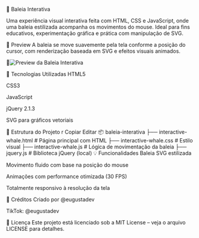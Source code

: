 🐋 Baleia Interativa

Uma experiência visual interativa feita com HTML, CSS e JavaScript, onde uma baleia estilizada acompanha os movimentos do mouse. Ideal para fins educativos, experimentação gráfica e prática com manipulação de SVG.

📸 Preview
A baleia se move suavemente pela tela conforme a posição do cursor, com renderização baseada em SVG e efeitos visuais animados.

🔗![Preview da Baleia Interativa](./baleia-preview.gif)


🔧 Tecnologias Utilizadas
HTML5

CSS3

JavaScript

jQuery 2.1.3

SVG para gráficos vetoriais


📁 Estrutura do Projeto
r
Copiar
Editar
📦 baleia-interativa
├── interactive-whale.html     # Página principal com HTML
├── interactive-whale.css      # Estilo visual
├── interactive-whale.js       # Lógica de movimentação da baleia
├── jquery.js                  # Biblioteca jQuery (local)
💡 Funcionalidades
Baleia SVG estilizada

Movimento fluido com base na posição do mouse

Animações com performance otimizada (30 FPS)

Totalmente responsivo à resolução da tela

📌 Créditos
Criado por @eugustadev

TikTok: @eugustadev

📄 Licença
Este projeto está licenciado sob a MIT License – veja o arquivo LICENSE para detalhes.

